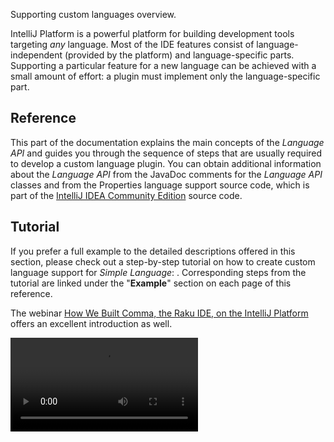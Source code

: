 [//]: # (title: Custom Language Support)

<!-- Copyright 2000-2022 JetBrains s.r.o. and contributors. Use of this source code is governed by the Apache 2.0 license. -->

<link-summary>Supporting custom languages overview.</link-summary>

IntelliJ Platform is a powerful platform for building development tools targeting *any* language.
Most of the IDE features consist of language-independent (provided by the platform) and language-specific parts.
Supporting a particular feature for a new language can be achieved with a small amount of effort:
a plugin must implement only the language-specific part.

## Reference

This part of the documentation explains the main concepts of the *Language API* and guides you through the sequence of steps that are usually required to develop a custom language plugin.
You can obtain additional information about the *Language API* from the JavaDoc comments for the *Language API* classes and from the Properties language support source code, which is part of the [IntelliJ IDEA Community Edition](https://github.com/JetBrains/intellij-community) source code.

## Tutorial

If you prefer a full example to the detailed descriptions offered in this section, please check out a step-by-step tutorial on how to create custom language support for _Simple Language_:
[](custom_language_support_tutorial.md).
Corresponding steps from the tutorial are linked under the "**Example**" section on each page of this reference.

The webinar [How We Built Comma, the Raku IDE, on the IntelliJ Platform](https://blog.jetbrains.com/platform/2020/01/webinar-recording-how-we-built-comma-the-raku-ide-on-the-intellij-platform/) offers an excellent introduction as well.

<video src="https://www.youtube.com/watch?v=zDP9uUMYrvs" title="How We Built Comma, the Raku IDE, on the IntelliJ Platform"/>

## Topics

### Initial Setup

* [](registering_file_type.md)
* [](implementing_lexer.md)
* [](implementing_parser_and_psi.md)
* [](syntax_highlighting_and_error_highlighting.md)

### Resolving and Completion

* [](references_and_resolve.md)
* [](symbols.md)
* [](declarations_and_references.md)
* [](navigation.md)
* [](code_completion.md)

### Refactoring

* [](find_usages.md)
* [](rename_refactoring.md)
* [](safe_delete_refactoring.md)

### Editor and IDE Features

* [](code_formatting.md)
* [](code_inspections_and_intentions.md)
* [](structure_view.md)
* [](navbar.md)
* Code Hierarchy
* [](surround_with.md)
* [](go_to_class_and_go_to_symbol.md)
* [](documentation.md)
* [](parameter_info.md)
* [](inlay_hints.md)
* [](spell_checking.md)
* [](additional_minor_features.md)

<include from="snippets.md" element-id="missingContent"/>
